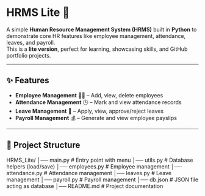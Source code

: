 # HRMS Lite 🏢

A simple **Human Resource Management System (HRMS)** built in **Python** to demonstrate core HR features like employee management, attendance, leaves, and payroll.  
This is a **lite version**, perfect for learning, showcasing skills, and GitHub portfolio projects.  

---

## ✨ Features
- **Employee Management** 👩‍💼 – Add, view, delete employees  
- **Attendance Management** 🕒 – Mark and view attendance records  
- **Leave Management** 🌴 – Apply, view, approve/reject leaves  
- **Payroll Management** 💰 – Generate and view employee payslips  

---

## 📂 Project Structure
HRMS_Lite/
│── main.py # Entry point with menu
│── utils.py # Database helpers (load/save)
│── employees.py # Employee management
│── attendance.py # Attendance management
│── leaves.py # Leave management
│── payroll.py # Payroll management
│── db.json # JSON file acting as database
│── README.md # Project documentation
